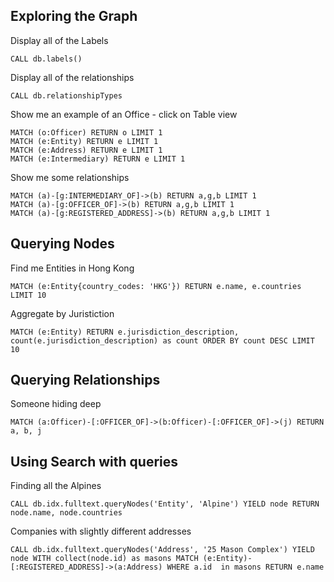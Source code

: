 ## Exploring the Graph

Display all of the Labels

```
CALL db.labels()
```

Display all of the relationships

```
CALL db.relationshipTypes
```

Show me an example of an Office - click on Table view

```
MATCH (o:Officer) RETURN o LIMIT 1
MATCH (e:Entity) RETURN e LIMIT 1
MATCH (e:Address) RETURN e LIMIT 1
MATCH (e:Intermediary) RETURN e LIMIT 1
```

Show me some relationships

```
MATCH (a)-[g:INTERMEDIARY_OF]->(b) RETURN a,g,b LIMIT 1
MATCH (a)-[g:OFFICER_OF]->(b) RETURN a,g,b LIMIT 1
MATCH (a)-[g:REGISTERED_ADDRESS]->(b) RETURN a,g,b LIMIT 1
```

## Querying Nodes

Find me Entities in Hong Kong

```
MATCH (e:Entity{country_codes: 'HKG'}) RETURN e.name, e.countries LIMIT 10
```

Aggregate by Juristiction

```
MATCH (e:Entity) RETURN e.jurisdiction_description, count(e.jurisdiction_description) as count ORDER BY count DESC LIMIT 10
```

## Querying Relationships

Someone hiding deep

```
MATCH (a:Officer)-[:OFFICER_OF]->(b:Officer)-[:OFFICER_OF]->(j) RETURN a, b, j
```

## Using Search with queries

Finding all the Alpines

```
CALL db.idx.fulltext.queryNodes('Entity', 'Alpine') YIELD node RETURN node.name, node.countries
```

Companies with slightly different addresses

```
CALL db.idx.fulltext.queryNodes('Address', '25 Mason Complex') YIELD node WITH collect(node.id) as masons MATCH (e:Entity)-[:REGISTERED_ADDRESS]->(a:Address) WHERE a.id  in masons RETURN e.name
```


